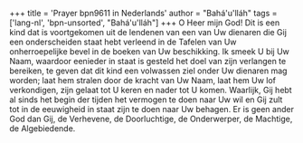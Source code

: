 +++
title = 'Prayer bpn9611 in Nederlands'
author = "Bahá'u'lláh"
tags = ['lang-nl', 'bpn-unsorted', "Bahá'u'lláh"]
+++
O Heer mijn God! Dit is een kind dat is voortgekomen uit de lendenen van een van Uw dienaren die Gij een onderscheiden staat hebt verleend in de Tafelen van Uw onherroepelijke bevel in de boeken van Uw beschikking.
Ik smeek U bij Uw Naam, waardoor eenieder in staat is gesteld het doel van zijn verlangen te bereiken, te geven dat dit kind een volwassen ziel onder Uw dienaren mag worden; laat hem stralen door de kracht van Uw Naam, laat hem Uw lof verkondigen, zijn gelaat tot U keren en nader tot U komen. Waarlijk, Gij hebt al sinds het begin der tijden het vermogen te doen naar Uw wil en Gij zult tot in de eeuwigheid in staat zijn te doen naar Uw behagen. Er is geen ander God dan Gij, de Verhevene, de Doorluchtige, de Onderwerper, de Machtige, de Algebiedende.
